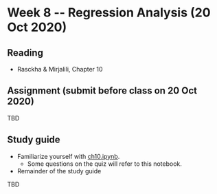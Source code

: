 
# Week 8 -- Regression Analysis (20 Oct 2020)

## Reading

* Rasckha & Mirjalili, Chapter 10

## Assignment (submit before class on 20 Oct 2020)

TBD

## Study guide

* Familiarize yourself with [ch10.ipynb](https://github.com/rasbt/python-machine-learning-book-3rd-edition/blob/master/ch10/ch10.ipynb).
    * Some questions on the quiz will refer to this notebook.
* Remainder of the study guide

TBD
